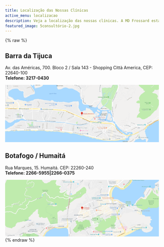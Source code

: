 ```yaml
---
title: Localização das Nossas Clínicas
active_menu: localizacao
description: Veja a localização das nossas clínicas. A MD Frossard esta presente na cidade do Rio de Janeiro, nos bairros de Botafogo e da Barra da Tijuca.
featured_image: 5consultório-2.jpg
---
```

{% raw %}
<div class="row">
    <div class="col-md-12 col-sm-12 col-xs-12 local">
        <div class="clearfix">
            <div class="col-md-12 col-sm-12 col-xs-12 localsingle">
                <div class="location">
                    <h2>Barra da Tijuca</h2>
                    <div class="content-box">
                        <p>
                            Av. das Américas, 700. Bloco 2 / Sala 143 - Shopping Città America, CEP: 22640-100<br />
                            <b>Telefone: 3217-0430</b>
                        </p>
                    </div>
                    <div id="map-125" style="width: 100%; max-height: 300px; overflow: hidden;">
                        <a href="https://www.google.com/maps/place/Shopping+Citt%C3%A0+America/@-23.003474,-43.320982,15z/data=!4m5!3m4!1s0x0:0xa03cf50306b2cb60!8m2!3d-23.0034744!4d-43.3209816" title="" target="_blank">
                            <img src="barra-2.png" alt="" style="height: auto; width: 100%; align-self: center;">
                        </a>
                    </div>
                </div>
            </div>
            <div class="col-md-12 col-sm-12 col-xs-12 localsingle">
                <div class="location">
                    <h2>Botafogo / Humaitá</h2>
                    <div class="content-box">
                        <p>
                            Rua Marques, 15. Humaitá. CEP: 22260-240<br>
                            <b>Telefone: 2266-5955|2266-0375</b>
                        </p>
                    </div>
                    <div id="map-130" style="width: 100%; max-height: 300px; overflow: hidden;">
                        <a href="https://www.google.com/maps/place/Rua+Marques,+15+-+Humait%C3%A1,+Rio+de+Janeiro+-+RJ,+22260-240,+Brazil/@-22.954234,-43.196488,14z/data=!4m5!3m4!1s0x997fde5fce8421:0xe97d0817b1409b55!8m2!3d-22.9542345!4d-43.1964878" title="" target="_blank">
                            <img src="botafogo-1.png" alt="" style="height: auto; width: 100%; align-self: center;">
                        </a>
                    </div>
                </div>
            </div>
        </div>
    </div>
    <!-- col -->
</div>
<!-- row -->
{% endraw %}